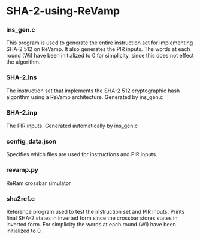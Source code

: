 # SHA-2-using-ReVamp
### ins_gen.c
This program is used to generate the entire instruction set for implementing SHA-2 512 on ReVamp.
It also generates the PIR inputs.
The words at each round (Wi) have been initialized to 0 for simplicity, since this does not effect the algorithm.
### SHA-2.ins
The instruction set that implements the SHA-2 512 cryptographic hash algorithm using a ReVamp architecture.
Generated by ins_gen.c
### SHA-2.inp
The PIR inputs.
Generated automatically by ins_gen.c
### config_data.json
Specifies which files are used for instructions and PIR inputs.
### revamp.py
ReRam crossbar simulator
### sha2ref.c
Reference program used to test the instruction set and PIR inputs.
Prints final SHA-2 states in inverted form since the crossbar stores states in inverted form.
For simplicity the words at each round (Wi) have been initialized to 0.

